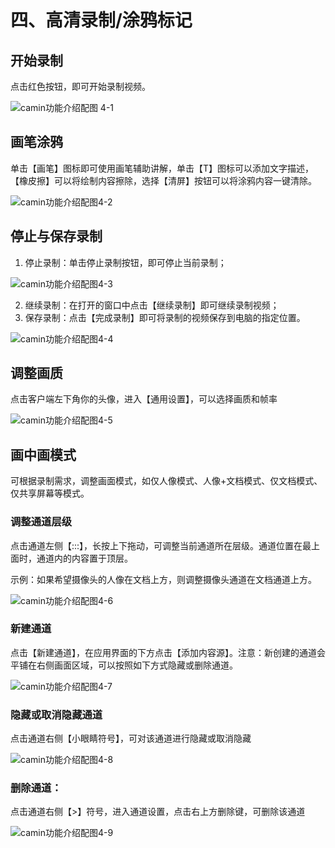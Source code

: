 # 四、高清录制/涂鸦标记

## 开始录制

点击红色按钮，即可开始录制视频。

![camin功能介绍配图 4-1](<../.gitbook/assets/9 (1).png>)

## 画笔涂鸦

单击【画笔】图标即可使用画笔辅助讲解，单击【T】图标可以添加文字描述，【橡皮擦】可以将绘制内容擦除，选择【清屏】按钮可以将涂鸦内容一键清除。

![camin功能介绍配图4-2](../.gitbook/assets/10.png)

## 停止与保存录制

1. 停止录制：单击停止录制按钮，即可停止当前录制；

![camin功能介绍配图4-3](../.gitbook/assets/11.png)

2. 继续录制：在打开的窗口中点击【继续录制】即可继续录制视频；
3. 保存录制：点击【完成录制】即可将录制的视频保存到电脑的指定位置。

![camin功能介绍配图4-4](<../.gitbook/assets/12 (1).png>)

## 调整画质

点击客户端左下角你的头像，进入【通用设置】，可以选择画质和帧率

![camin功能介绍配图4-5](<../.gitbook/assets/13 (1).png>)

## 画中画模式

可根据录制需求，调整画面模式，如仅人像模式、人像+文档模式、仅文档模式、仅共享屏幕等模式。

### 调整通道层级

点击通道左侧【:::】，长按上下拖动，可调整当前通道所在层级。通道位置在最上面时，通道内的内容置于顶层。

示例：如果希望摄像头的人像在文档上方，则调整摄像头通道在文档通道上方。

![camin功能介绍配图4-6](<../.gitbook/assets/14 (1).png>)

### 新建通道

点击【新建通道】，在应用界面的下方点击【添加内容源】。注意：新创建的通道会平铺在右侧画面区域，可以按照如下方式隐藏或删除通道。

![camin功能介绍配图4-7](../.gitbook/assets/15.png)

### 隐藏或取消隐藏通道

点击通道右侧【小眼睛符号】，可对该通道进行隐藏或取消隐藏

![camin功能介绍配图4-8](<../.gitbook/assets/16 (1).png>)

### 删除通道：

点击通道右侧【>】符号，进入通道设置，点击右上方删除键，可删除该通道

![camin功能介绍配图4-9](<../.gitbook/assets/17 (1).png>)

